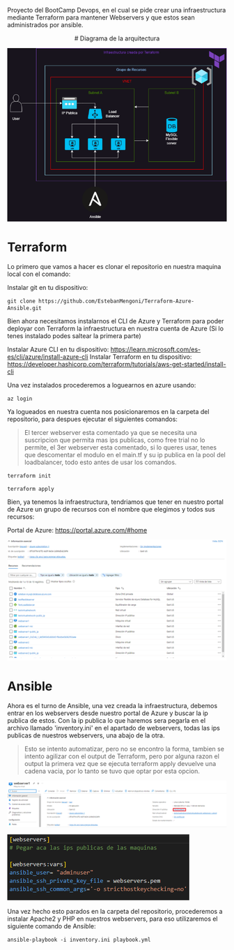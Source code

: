 Proyecto del BootCamp Devops, en el cual se pide crear una infraestructura mediante Terraform para mantener Webservers y que estos sean administrados por ansible.
<p align="center">
                                           # Diagrama de la arquitectura
  
  ![](./images/infra_azure.png)
<p>

# Terraform
  
Lo primero que vamos a hacer es clonar el repositorio en nuestra maquina local con el comando:
  
Instalar git en tu dispositivo: 
  
```
git clone https://github.com/EstebanMengoni/Terraform-Azure-Ansible.git
```
Bien ahora necesitamos instalarnos el CLI de Azure y Terraform para poder deployar con Terraform la infraestructura en nuestra cuenta de Azure (Si lo tenes instalado podes saltear la primera parte)

Instalar Azure CLI en tu dispositivo: https://learn.microsoft.com/es-es/cli/azure/install-azure-cli
Instalar Terraform en tu dispositivo: https://developer.hashicorp.com/terraform/tutorials/aws-get-started/install-cli
  
Una vez instalados procederemos a loguearnos en azure usando:
  
```
az login
```
  
Ya logueados en nuestra cuenta nos posicionaremos en la carpeta del repositorio, para despues ejecutar el siguientes comandos:
> El tercer webserver esta comentado ya que se necesita una suscripcion que permita mas ips publicas, como free trial no lo permite, el 3er webserver esta comentado, si lo queres usar, tenes que descomentar el modulo en el main.tf y su ip publica en la pool del loadbalancer, todo esto antes de usar los comandos.
  
```
terraform init
```
```
terraform apply
```
Bien, ya tenemos la infraestructura, tendriamos que tener en nuestro portal de Azure un grupo de recursos con el nombre que elegimos y todos sus recursos:

Portal de Azure: https://portal.azure.com/#home

  ![](./images/recursos_azure.png)
  
# Ansible
  
Ahora es el turno de Ansible, una vez creada la infraestructura, debemos entrar en los webservers desde nuestro portal de Azure y buscar la ip publica de estos. Con la ip publica lo que haremos sera pegarla en el archivo llamado 'inventory.ini' en el apartado de webservers, todas las ips publicas de nuestros webservers, una abajo de la otra.
> Esto se intento automatizar, pero no se encontro la forma, tambien se intento agilizar con el output de Terraform, pero por alguna razon el output la primera vez que se ejecuta terraform apply devuelve una cadena vacia, por lo tanto se tuvo que optar por esta opcion.
  
  ![](./images/ip_publica.png)
  
  ![](./images/inventory.png)
  
Una vez hecho esto parados en la carpeta del repositorio, procederemos a instalar Apache2 y PHP en nuestros webservers, para eso utilizaremos el siguiente comando de Ansible:

```
ansible-playbook -i inventory.ini playbook.yml
```


